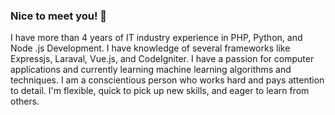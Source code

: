 ### Nice to meet you! 👋

I have more than 4 years of IT industry experience in PHP, Python, and Node .js Development.
I have knowledge of several frameworks like Expressjs, Laraval, Vue.js, and CodeIgniter. I have a passion for computer applications and currently learning machine learning algorithms and techniques. I am a conscientious person who works hard and pays attention to detail.
I'm flexible, quick to pick up new skills, and eager to learn from others. 
